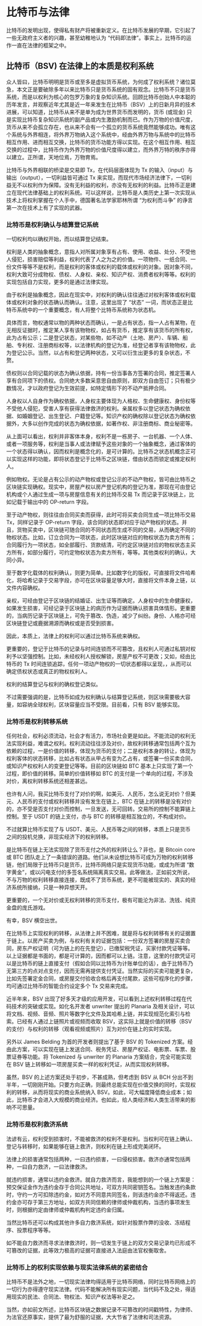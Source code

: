 # 比特币与法律

比特币的发明出现，使得私有财产将被重新定义。在比特币发展的早期，它引起了一些无政府主义者的兴趣，甚至幼稚地认为 “代码即法律”。事实上，比特币的运作一直在法律的框架之中。

## 比特币（BSV) 在法律上的本质是权利系统

众人皆曰，比特币明明是货币或至多是虚拟货币系统，为何成了权利系统？诸位莫急，本文正是要破除多年以来比特币只是货币系统的固有观念。比特币不只是货币系统，而是以权利为核心的包罗万象的复杂知识系统。回顾比特币创始人中本聪的历年发言，并观察近年尤其是近一年来发生在比特币（BSV）上的日新月异的技术进展，可以知道，比特币从来不是单为成为世界货币而发明的，货币 (或现金) 只是实现比特币复杂知识系统的副产品或内生激励机制而已。作为万物的价值尺度，货币从来不会孤立存在，也从来不会有一个孤立的货币系统竟然能够成功。唯有这个系统与外界相连，将外界万物纳入这个系统中，经由外界万物与系统中的比特币相互作用、进而相互交换，比特币的货币功能方得以实现。在这个相互作用、相互交换的过程中，比特币作为外界万物的价值尺度得以建立，而外界万特的秩序亦得以建立。正所谓，天地位焉，万物育焉。

比特币与外界相联的桥梁是交易即 Tx，在代码层面体现为 Tx 的输入（input）与输出（output），一切利益皆可通过 Tx 来实现，而现代市场经济法律下，一切利益无不以权利作为保障。没有无利益的权利，亦没有无权利的利益。比特币正是建立在现代法律基础上的权利系统。可以这样说，比特币是人类历史上第一次实现从技术上将权利掌握在个人手中，德国著名法学家耶林所谓 “为权利而斗争” 的诤言第一次在技术上有了实现的武器。

### 比特币是权利确认与结算登记系统

一切权利均以确权开始，而以结算登记结束。

权利是人类的抽象概念，意指人对所属对象享有占有、使用、收益、处分、不受他人侵犯，损害赔偿等利益，权利代表了人之为之的价值。一项物件、一纸合同、一份文件等等不是权利，而是权利的客体或权利的载体或权利的对象。因对象不同，权利大致可分成物权、债权、人身权、亲权、知识产权、消费者权利等等。权利的实现包括自力实现，更多的是通过法律实现。

由于权利是抽象概念，因此在现实中，对权利的确认往往通过对权利客体或权利载体或权利对象的状态确认而确认。注意，这里出现了 “状态” 一词，而状态正是比特币系统中的一个重要概念，有人将整个比特币系统称为状态机。

具体而言，物权通常以物的两种状态而确认，一是占有状态，指一人占有某物，在无相反证据时，推定某人享有该物物权，如占有货币，推定享有该货币的所有权，此为占有公示；二是登记状态，对某些物，如不动产（土地、房产）、车辆、船舶、专利权、注册商标权等，以法律机构的登记为准，经登记者享有该物物权，此为登记公示。当然，以占有和登记两种状态，又可以衍生出更多的复杂状态，不赘。

债权则以合同记载的状态为确认依据，持有一份当事各方签署的合同，推定签署人享有合同项下的债权。合同绝大多数采意思自由原则，即双方自由签订；只有极少数情况，才以政府登记为生效前提，如特定情形下的不动产抵押合同。

人身权以人自身作为确权依据，人身权主要体现为人格权、生命健康权、身份权等不受他人侵犯，受害人享有获得法律救济的权利。亲属权多以登记状态为确权依据、如婚姻登记、出生登记、户籍登记等。知识产权的确权除以登记状态为确权依据外，大多以创作完成的状态为确权依据，如著作权、非注册商标、商业秘密等。

从上面可以看出，权利并非客体本身，权利不是一栋房子、一台机器、一个人体、或者一项服务等，权利是当事人或法律赋予这些对象的一个抽象概念，通过客体的一个状态得以确认，因而权利是概念化的，是可计算的。比特币之状态机概念正可以实现这样的功能，即将状态登记于比特币之区块链，借由状态而锁定或推定权利人。

例如物权。无论是占有公示的动产物权或登记公示的不动产物权，皆可由比特币之区块链实现确权。现实中，房屋产权以房产登记机构的登记为准，那现在可由登记机构或个人通过生成一项与房屋信息有关的比特币交易 Tx 而记录于区块链上，比如记载于输出中的 OP-return 字段。

至于动产物权，则往往由合同买卖而获得，此时可将买卖合同生成一项比特币交易 Tx，同样记录于 OP-return 字段，该合同的状态即对应于动产物权的状态。并且，货物买卖中，区块链可随合同的不同状态而生成不同的交易，从而确定不同的物权状态。比如，订立合同为一项状态，此时区块链对应的物权状态为卖方所有；合同履行为一项状态，如全部履行、货款结清，可约定区块链对应的物权状态主买方所有，如部分履行，可约定物权状态为卖方所有，等等。其他类权利的确认，大同小异。

至于数字化载体的权利确认，则更为简单。比如数字化的版权，可直接将文件哈希化，将哈希记录于交易字段，亦可在区块容量足够大时，直接将文件本身上链，以文件内容确权。

亲权，可经由登记于区块链的结婚证、出生证等而确定。人身权中的生命健康权，如果发生损害，可经记录于区块链上的病历作为证据而确认损害具体情形。更重要的，当病历记录于区块链上，可免于篡改、伪造，减少了纠纷。身份、人格亦可经区块链登记或鹿据溯源而确权或是否受到损害。

因此，本质上，法律上的权利可以通过比特币系统来确权。

更重要的，登记于比特币的记录与时间连锁而不可篡改，且权利人可通过私钥对权利予以坚强控制。比如，未经权利人授权解锁，房屋产权不可更改；又如，经由比特币的 Tx 时间连锁追踪，任何一项动产物权的一切状态都得以呈现，，从而可以确定债权状态或真正的物权权利人。

权利的结算登记与权利的确权登记类似。

不过需要强调的是，比特币如成为权利确认与结算登记系统，则区块需要极大容量，如容纳全球权利，区块容量应当不受限。目前看，只有 BSV 能够实现。

### 比特币是权利转移系统

任何社会，权利必须流动，社会才有活力，市场社会更是如此。不能流动的权利无法实现利益，难谓之权利。权利流动往往涉及对价，故权利转移通常包括两个互为依赖的过程，一是价值的转移，体现为货币的支付；二是权利本身的转让，体现为权利客体的状态转移，比如占有状态从甲占有变为乙占有，或签署一份买卖合同，或知识产权权利人的变更登记等等。目前的区块链如 BTC 基本上只实现了第一个过程，即价值的转移。简单的价值转移如 BTC 的支付是一个单向的过程，不涉及对价，离权利转移系统还相差甚远。

也许有人问，我买比特币支付了对价的啊，如美元、人民币，怎么说无对价？但美元、人民币的支付或权利转移并没有发生在链上，BTC 在链上的转移是没有对价的，亦不受是否支付对价而控制，一旦发送，无可回转。交易所的控制不能算链上控制。至于 USDT 的链上支付，亦与 BTC 的转移是相互独立的，不构成对价。

不过就算比特币实现了与 USDT、美元、人民币等之间的转移，本质上只是货币之间的投机兑换，非现实经济下的权利转移。

是比特币在链上无法实现除了货币支付之外的权利转让么？非也，是 Bitcoin core 或 BTC 团队走上了一条错误的道路。他们从未设想比特币可成为万物的权利转移链，他们局限于比特币只是货币，比特币网络只是实现货币功能，或成为所谓 “数字黄金”，或以闪电支付的多签名系统隔离真实交易。此等做法，正如前文所说，不与万物的权利转移直接连接，既成不了货币系统，更不可能被现实的、真实的经济系统所接纳，只是一种异想天开。

更重要的，一个无对价或无权利转移的货币支付，极有可能沦为非法、洗钱、纯资金盘的庞氏游戏。

有幸，BSV 横空出世。

在比特币上实现权利的转移，从法律上并不困难，就是将与权利转移有关的证据置于链上。以房产买卖为例，与权利有关的证据包括：一份双方签署的房屋买卖合同，房东产权证明（可为链上的在先登记），已缴契税凭证，买家付款凭证等等。以上证据都是书面的，都是可计算的，因而都可以上链。注意，这里的付款凭证可以是比特币的链上直接支付（假如合同以比特币为计账单位的话），由于比特币乃无第三方的点对点支付，因而无需再提供支付凭证。当然实际的买卖可能更复杂，比如先签署定金合同，或房屋交付验收合格后再支付尾款，这些可程序化的步骤，均可通过比特币的智能合约设定多个 Tx 交易来完成。

近半年来，BSV 出现了好多天才级的应用开发，可以看到上述权利转移过程在代码技术的突破或实现。如化名开发者 unwriter 提出的 Planaria 及相关设计，可以将文档、视频、音频、照片等数字化文件及其哈希上链，并实现规范化索引与检索。已经有人通过上链照片或视频而收取 BSV，这实际上就是价值的转移（BSV 的支付）与权利的转移（观看视频或照片）互为对价在链上的实时实现。

另外以 James Belding 为首的开发者则提出了基于 BSV 的 Tokenized 方案。经由此方案，可以实现在链上发送合同、税务凭证、房屋产权证、电影票、车票、股票证券等功能。将 Tokenized 与 unwriter 的 Planaria 方案结合，完全可能实现在 BSV 链上转移如一项房屋买卖一样的权利凭证，从而实现权利转移。

虽然，BSV 的上述方案还处于初步，不甚成熟，但考虑到 BSV 从 BCH 分出不到半年，一切刚刚开始。只要方向正确，则最终总能实现在价值交换的同时，实现权利的转移，从而将现实的商业系统纳入 BSV。如此，可大幅度降低商业成本；如此，比特币才会进入大规模的商业经济。也如此，给人类经济和人类生活带来的影响不可思量。

### 比特币是权利救济系统

法谚有云，权利受到损害时，不能被救济的权利不是权利。当权利可在链上确认、登记与转移时，如果能够在链上救济，则权利在链上形成完美闭环。

法律上的损害通常包括两种，一曰违约损害，一曰侵权损害。救济亦通常包括两种，一曰自力救济，一曰法律救济。

就违约损害，通常以违约金救济。就自力救济而言，我能想到的一个链上方案是：预交保证金作为违约金存于合同公共地址，可双方共同密钥签名。当触发违约条款时，守约一方可扣除违约金，如对方不同意共同签名，则该违约金亦不得返还。违约金亦可存于第三方地址，如双方共同信赖的律师或仲裁机构，当违约事项发生时，则根据约定由律师或仲裁机构判定违约金归属。

当然比特币还可以构成其他许多自力救济系统，如针对股票作弊的没收、冻结程序、投票程序等等。

如不能自力救济而寻求法律救济时，则一切发生于链上的双方交易记录均已形成不可篡改的证据，此等效力极高的证据可直接进入法庭由法官权衡取舍。

### 比特币上的权利实现依赖与现实法律系统的紧密结合

比特币不是法外之地，一切现实法律均得适用于比特币网络，同时比特币网络上的一切行为亦得遵守现实法律。代码不能解决所有现实问题，当代码不及之处，得适用现实的民法、合同法、物权法、知识产权法等补足之。

当然，亦如前文所述，比特币区块链之数据记录不可篡改的时间戳特性，为律师、为法官还原事实，提供了最为舒服的证据，大大节省了法律和司法资源。
